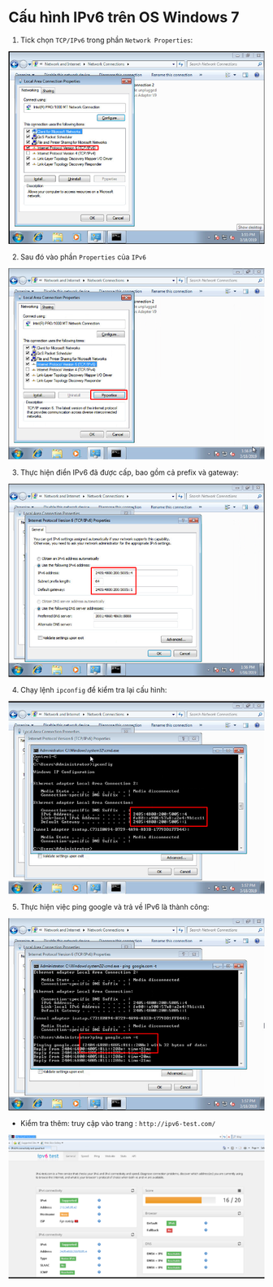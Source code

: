 # Cấu hình IPv6 trên OS Windows 7

1. Tick chọn `TCP/IPv6` trong phần `Network Properties`:

![](images/window1.png)

2. Sau đó vào phần `Properties` của `IPv6`

![](images/window2.png)

3. Thực hiện điển IPv6 đã được cấp, bao gồm cả prefix và gateway:

![](images/window3.png)

4. Chạy lệnh `ipconfig` để kiểm tra lại cấu hình:

![](images/window4.png)

5. Thực hiện việc ping google và trả về IPv6 là thành công:

![](images/window5.png)

- Kiểm tra thêm: truy cập vào trang : `http://ipv6-test.com/`

![](images/window6.png)
